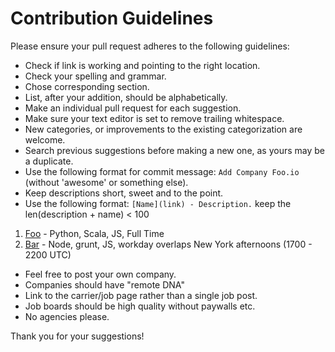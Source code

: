 # Contribution Guidelines

Please ensure your pull request adheres to the following guidelines:

- Check if link is working and pointing to the right location.
- Check your spelling and grammar.
- Chose corresponding section.
- List, after your addition, should be alphabetically.
- Make an individual pull request for each suggestion.
- Make sure your text editor is set to remove trailing whitespace.
- New categories, or improvements to the existing categorization are welcome.
- Search previous suggestions before making a new one, as yours may be a duplicate.
- Use the following format for commit message: `Add Company Foo.io` (without 'awesome' or something else).
- Keep descriptions short, sweet and to the point.
- Use the following format: `[Name](link) - Description.` keep the len(description + name) < 100

1. [Foo](foo.io) - Python, Scala, JS, Full Time
1. [Bar](bar.io) - Node, grunt, JS, workday overlaps New York afternoons (1700 - 2200 UTC)

- Feel free to post your own company.
- Companies should have "remote DNA"
- Link to the carrier/job page rather than a single job post.
- Job boards should be high quality without paywalls etc.
- No agencies please.

Thank you for your suggestions!